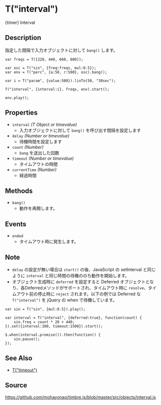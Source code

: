 T("interval")
=============
{timer} Interval

## Description ##

指定した間隔で入力オブジェクトに対して `bang()` します。

```timbre
var freqs = T([220, 440, 660, 880]);

var osc = T("sin", {freq:freqs, mul:0.5});
var env = T("perc", {a:50, r:500}, osc).bang();

var i = T("param", {value:500}).linTo(50, "30sec");

T("interval", {interval:i}, freqs, env).start();

env.play();
```

## Properties ##
- `interval` _(T Object or timevalue)_
  - 入力オブジェクトに対して `bang()` を呼び出す間隔を設定します
- `delay` _(Number or timevalue)_
  - 待機時間を設定します
- `count` _(Number)_
  - `bang` を送出した回数
- `timeout` _(Number or timevalue)_
  - タイムアウトの時間
- `currentTime` _(Number)_
  - 経過時間

## Methods ##
- `bang()`
  - 動作を再開します。

## Events ##
- `ended`
  - タイムアウト時に発生します。
  
## Note ##
- `delay` の設定が無い場合は `start()` の後、JavaScript の setInterval と同じように `interval` と同じ時間の待機ののち動作を開始します。
- オブジェクト生成時に `deferred` を設定すると Deferred オブジェクトとなり、各Deferredメソッドがサポートされ、タイムアウト時に `resolve`、タイムアウト前の停止時に `reject` されます。以下の例では Deferred な `T("interval")` を jQuery の when で待機しています。

```timbre
var sin = T("sin", {mul:0.5}).play();

var interval = T("interval", {deferred:true}, function(count) {
    sin.freq = count * 20 + 440;
}).set({interval:100, timeout:1500}).start();

$.when(interval.promise()).then(function() {
    sin.pause();
});
```

## See Also ##
- [T("timeout")](./timeout.html)

## Source ##
https://github.com/mohayonao/timbre.js/blob/master/src/objects/interval.js

